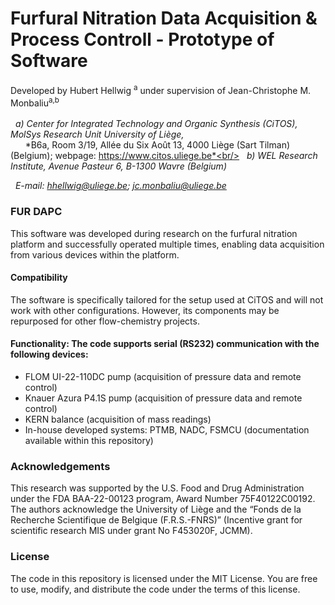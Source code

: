 # Furfural Nitration Data Acquisition & Process Controll - Prototype of Software

Developed by Hubert Hellwig	<sup>a</sup> under supervision of Jean-Christophe M. Monbaliu<sup>a,b</sup><br/><br/>
&nbsp; *a) Center for Integrated Technology and Organic Synthesis (CiTOS), MolSys Research Unit University of Liège,*<br/>
&nbsp; &nbsp; &nbsp; *B6a, Room 3/19, Allée du Six Août 13, 4000 Liège (Sart Tilman) (Belgium); webpage: https://www.citos.uliege.be*<br/>
&nbsp; *b)	WEL Research Institute, Avenue Pasteur 6, B-1300 Wavre (Belgium)*

&nbsp; *E-mail: hhellwig@uliege.be; jc.monbaliu@uliege.be*

### FUR DAPC
This software was developed during research on the furfural nitration platform and successfully operated multiple times, enabling data acquisition from various devices within the platform.

#### Compatibility
The software is specifically tailored for the setup used at CiTOS and will not work with other configurations. However, its components may be repurposed for other flow-chemistry projects.

#### Functionality: The code supports serial (RS232) communication with the following devices:
- FLOM UI-22-110DC pump (acquisition of pressure data and remote control)
- Knauer Azura P4.1S pump (acquisition of pressure data and remote control)
- KERN balance (acquisition of mass readings)
- In-house developed systems: PTMB, NADC, FSMCU (documentation available within this repository)

### Acknowledgements
This research was supported by the U.S. Food and Drug Administration under the FDA BAA-22-00123 program, Award Number 75F40122C00192. The authors acknowledge the University of Liège and the “Fonds de la Recherche Scientifique de Belgique (F.R.S.-FNRS)” (Incentive grant for scientific research MIS under grant No F453020F, JCMM).

### License
The code in this repository is licensed under the MIT License. You are free to use, modify, and distribute the code under the terms of this license.
